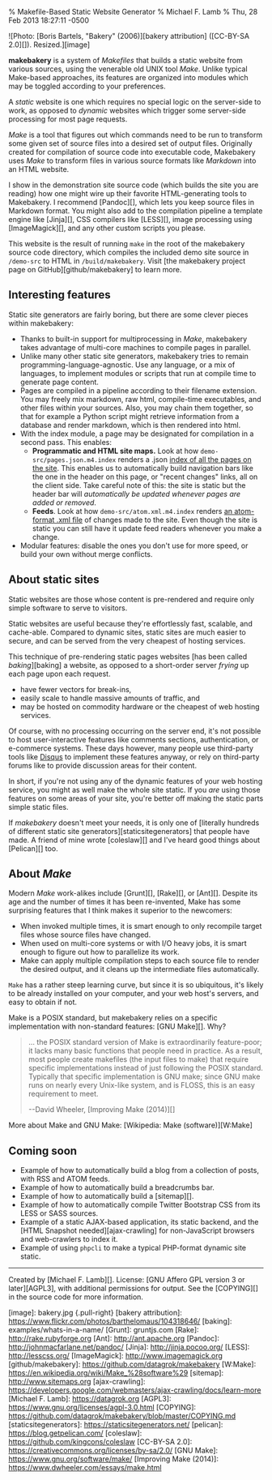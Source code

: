 % Makefile-Based Static Website Generator
% Michael F. Lamb
% Thu, 28 Feb 2013 18:27:11 -0500

![Photo: [Boris Bartels, "Bakery" (2006)][bakery attribution] ([CC-BY-SA 2.0][]). Resized.][image]

**makebakery** is a system of *Makefiles* that builds a static website from various sources, using the venerable old UNIX tool _Make_. Unlike typical Make-based approaches, its features are organized into modules which may be toggled according to your preferences.

A *static* website is one which requires no special logic on the server-side to work, as opposed to *dynamic* websites which trigger some server-side processing for most page requests. 

_Make_ is a tool that figures out which commands need to be run to transform some given set of source files into a desired set of output files. Originally created for compilation of source code into executable code, Makebakery uses *Make* to transform files in various source formats like *Markdown* into an HTML website.

I show in the demonstration site source code (which builds the site you are reading) how one might wire up their favorite HTML-generating tools to Makebakery. I recommend [Pandoc][], which lets you keep source files in Markdown format. You might also add to the compilation pipeline a template engine like [Jinja][], CSS compilers like [LESS][], image processing using [ImageMagick][], and any other custom scripts you please.

This website is the result of running `make` in the root of the makebakery source code directory, which compiles the included demo site source in `/demo-src` to HTML in `/build/makebakery`. Visit [the makebakery project page on GitHub][github/makebakery] to learn more.

## Interesting features

Static site generators are fairly boring, but there are some clever pieces within makebakery:

- Thanks to built-in support for multiprocessing in *Make*, makebakery takes advantage of multi-core machines to compile pages in parallel.
- Unlike many other static site generators, makebakery tries to remain programming-language-agnostic. Use any language, or a mix of languages, to implement modules or scripts that run at compile time to generate page content.
- Pages are compiled in a pipeline according to their filename extension. You may freely mix markdown, raw html, compile-time executables, and other files within your sources. Also, you may chain them together, so that for example a Python script might retrieve information from a database and render markdown, which is then rendered into html.
- With the index module, a page may be designated for compilation in a second pass. This enables:
    - **Programmatic and HTML site maps.** Look at how `demo-src/pages.json.m4.index` renders a .json [index of all the pages on the site](pages.json). This enables us to automatically build navigation bars like the one in the header on this page, or "recent changes" links, all on the client side. Take careful note of this: the site is static but the header bar will *automatically be updated whenever pages are added or removed*.
    - **Feeds**. Look at how `demo-src/atom.xml.m4.index` renders [an atom-format .xml file](atom.xml) of changes made to the site. Even though the site is static you can still have it update feed readers whenever you make a change.
- Modular features: disable the ones you don't use for more speed, or build your own without merge conflicts.

## About static sites

Static websites are those whose content is pre-rendered and require only simple software to serve to visitors.

Static websites are useful because they're effortlessly fast, scalable, and cache-able. Compared to dynamic sites, static sites are much easier to secure, and can be served from the very cheapest of hosting services.

This technique of pre-rendering static pages websites [has been called *baking*][baking] a website, as opposed to a short-order server *frying* up each page upon each request.

- have fewer vectors for break-ins, 
- easily scale to handle massive amounts of traffic, and 
- may be hosted on commodity hardware or the cheapest of web hosting services.

Of course, with no processing occurring on the server end, it's not possible to host user-interactive features like comments sections, authentication, or e-commerce systems. These days however, many people use third-party tools like [Disqus](http://disqus.com) to implement these features anyway, or rely on third-party forums like to provide discussion areas for their content.

In short, if you're not using any of the dynamic features of your web hosting service, you might as well make the whole site static. If you _are_ using those features on some areas of your site, you're better off making the static parts simple static files.

If _makebakery_ doesn't meet your needs, it is only one of [literally hundreds of different static site generators][staticsitegenerators] that people have made. A friend of mine wrote [coleslaw][] and I've heard good things about [Pelican][] too.

## About *Make*

Modern *Make* work-alikes include [Grunt][], [Rake][], or [Ant][]. Despite its age and the number of times it has been re-invented, Make has some surprising features that I think makes it superior to the newcomers:

- When invoked multiple times, it is smart enough to only recompile target files whose source files have changed.
- When used on multi-core systems or with I/O heavy jobs, it is smart enough to figure out how to parallelize its work.
- Make can apply multiple compilation steps to each source file to render the desired output, and it cleans up the intermediate files automatically.

`Make` has a rather steep learning curve, but since it is so ubiquitous, it's likely to be already installed on your computer, and your web host's servers, and easy to obtain if not.

Make is a POSIX standard, but makebakery relies on a specific implementation with non-standard features: [GNU Make][]. Why?

> ... the POSIX standard version of Make is extraordinarily feature-poor; it lacks many basic functions that people need in practice. As a result, most people create makefiles (the input files to make) that require specific implementations instead of just following the POSIX standard. Typically that specific implementation is GNU make; since GNU make runs on nearly every Unix-like system, and is FLOSS, this is an easy requirement to meet.
>
> --David Wheeler, [Improving Make (2014)][]

More about Make and GNU Make: [Wikipedia: Make (software)][W:Make]

## Coming soon

- Example of how to automatically build a blog from a collection of posts, with RSS and ATOM feeds.
- Example of how to automatically build a breadcrumbs bar.
- Example of how to automatically build a [sitemap][].
- Example of how to automatically compile Twitter Bootstrap CSS from its LESS or SASS sources.
- Example of a static AJAX-based application, its static backend, and the [HTML Snapshot needed][ajax-crawling] for non-JavaScript browsers and web-crawlers to index it.
- Example of using `phpcli` to make a typical PHP-format dynamic site static.

---

Created by [Michael F. Lamb][]. License: [GNU Affero GPL version 3 or later][AGPL3], with additional permissions for output. See the [COPYING][] in the source code for more information.

[image]: bakery.jpg {.pull-right}
[bakery attribution]: https://www.flickr.com/photos/barthelomaus/104318646/ 
[baking]: examples/whats-in-a-name/
[Grunt]: gruntjs.com
[Rake]: http://rake.rubyforge.org
[Ant]: http://ant.apache.org
[Pandoc]: http://johnmacfarlane.net/pandoc/
[Jinja]: http://jinja.pocoo.org/
[LESS]: http://lesscss.org/
[ImageMagick]: http://www.imagemagick.org
[github/makebakery]: https://github.com/datagrok/makebakery
[W:Make]: https://en.wikipedia.org/wiki/Make_%28software%29
[sitemap]: http://www.sitemaps.org
[ajax-crawling]: https://developers.google.com/webmasters/ajax-crawling/docs/learn-more
[Michael F. Lamb]: https://datagrok.org
[AGPL3]: https://www.gnu.org/licenses/agpl-3.0.html
[COPYING]: https://github.com/datagrok/makebakery/blob/master/COPYING.md
[staticsitegenerators]: https://staticsitegenerators.net/
[pelican]: https://blog.getpelican.com/
[coleslaw]: https://github.com/kingcons/coleslaw
[CC-BY-SA 2.0]: https://creativecommons.org/licenses/by-sa/2.0/
[GNU Make]: https://www.gnu.org/software/make/
[Improving Make (2014)]: https://www.dwheeler.com/essays/make.html
